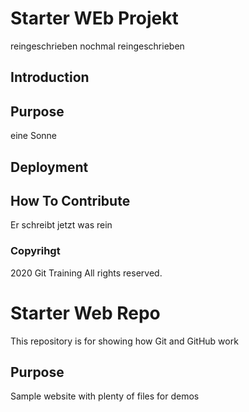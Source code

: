 # Starter WEb Projekt
reingeschrieben nochmal reingeschrieben
## Introduction

## Purpose
eine Sonne
## Deployment

## How To Contribute
 Er schreibt jetzt was rein 

### Copyrihgt

2020 Git Training All rights reserved.



# Starter Web Repo

This repository is for showing how Git and GitHub work

## Purpose

Sample website with plenty of files for demos